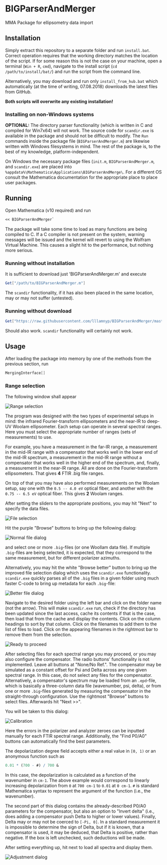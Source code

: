 # BIGParserAndMerger

MMA Package for ellipsometry data import

## Installation

Simply extract this repository to a separate folder and run `install.bat`. Correct operation requires that the working directory matches the location of the script. If for some reason this is not the case on your machine, open a terminal (`Win + R`, `cmd`), navigate to the install script (`cd /path/to/install/bat/`) and run the script from the command line.

Alternatively, you may download and run only `install_from_hub.bat` which automatically (at the time of writing, 07.08.2018) downloads the latest files from GitHub.

**Both scripts will overwrite any existing installation!**

### Installing on non-Windows systems

**OPTIONAL:** The directory parser functionality (which is written in C and compiled for Win7x64) will not work. The source code for `scandir.exe` is available in the package and should not be difficult to modify. The `Run` commands inside the package file (`BIGParserAndMerger.m`) are likewise written with Windows filesystems in mind. The rest of the package is, to the best of my knowledge, platform-independent.

On Windows the necessary package files (`init.m`, `BIGParserAndMerger.m`, and `scandir.exe`) are placed into `%appdata%\Mathematica\Applications\BIGParserAndMerge\`. For a different OS consult the Mathematica documentation for the appropriate place to place user packages.

## Running

Open Mathematica (v10 required) and run

```mathematica
<< BIGParserAndMerger`
```

The package will take some time to load as many functions are being compiled to C. If a C compiler is not present on the system, warning messages will be issued and the kernel will revert to using the Wolfram Virtual Machine. This causes a slight hit to the performance, but nothing more serious.

### Running without installation

It is sufficient to download just 'BIGParserAndMerger.m' and execute

```mathematica
Get["/path/to/BIGParserAndMerger.m"]
```

The `scandir` functionality, if it has also been placed in the same location, may or may not suffer (untested).

### Running without download

```mathematica
Get["https://raw.githubusercontent.com/lllamnyp/BIGParserAndMerger/master/BIGParserAndMerger.m"]
```

Should also work. `scandir` functionality will certainly not work.

## Usage

After loading the package into memory by one of the methods from the previous section, run

```mathematica
MergingInterface[]
```

### Range selection

The following window shall appear

![Range selection](https://github.com/lllamnyp/BIGParserAndMerger/raw/master/img/range_select.png)

The program was designed with the two types of experimental setups in mind: the infrared Fourier-transform ellipsometers and the near-IR to deep-UV Woolam ellipsometer. Each setup can operate in several spectral ranges. Here you must select the appropriate number of ranges (sets of measurements) to use.

For example, you have a measurement in the far-IR range, a measurement in the mid-IR range with a compensator that works well in the lower end of the mid-IR spectrum, a measurement in the mid-IR range without a compensator that works well in the higher end of the spectrum, and, finally, a measurement in the near-IR range. All are done on the Fourier-transform ellipsometers. That gives **4** FTIR .big file ranges.

On top of that you may have also performed measurements on the Woolam setup, say one with the `0.5 -- 4.0 eV` optical fiber, and another with the `0.75 -- 6.5 eV` optical fiber. This gives **2** Woolam ranges.

After setting the sliders to the appropriate positions, you may hit "Next" to specify the data files.

![File selection](https://github.com/lllamnyp/BIGParserAndMerger/raw/master/img/file_select.png)

Hit the purple "Browse" buttons to bring up the following dialog:

![Normal file dialog](https://github.com/lllamnyp/BIGParserAndMerger/raw/master/img/normal_file_dialog.png)

and select one or more `.big`-files (or one Woollam data file). If multiple `.big`-files are being selected, it is expected, that they correspond to the same measurement, but for different polarizer azimuths.

Alternatively, you may hit the white "Browse better" button to bring up the improved file selection dialog which uses the `scandir.exe` functionality. `scandir.exe` quickly parses all of the `.big` files in a given folder using much faster C-code to bring up metadata for each `.big`-file:

![Better file dialog](https://github.com/lllamnyp/BIGParserAndMerger/raw/master/img/better_file_dialog.png)

Navigate to the desired folder using the left bar and click on the folder name (not the arrow). This will make `scandir.exe` run, check if the directory has been updated since the last access, cache its contents if that is the case, then load that from the cache and display the contents. Click on the column headings to sort by that column. Click on the filenames to add them to the list of files to load. Click on the appearing filenames in the rightmost bar to remove them from the selection.

![Ready to proceed](https://github.com/lllamnyp/BIGParserAndMerger/raw/master/img/populated.png)

After selecting files for each spectral range you may proceed, or you may also configure the compensator. The radio buttons' functionality is not implemented. Leave all buttons at "None/No Ref.". The compensator may be simulated as a constant offset for Psi and Delta across any one given spectral range. In this case, do not select any files for the compensator. Alternatively, a compensator's spectrum may be loaded from an `.epd`-file, which is basically a three-column data file (wavenumber, psi, delta), or from one or more `.big`-files generated by measuring the compensator in the straight-through configuration. Use the rightmost "Browse" buttons to select files. Afterwards hit "Next >>".

You will be taken to this dialog:

![Calibration](https://github.com/lllamnyp/BIGParserAndMerger/raw/master/img/calibration_parameters.png)

Here the errors in the polarizer and analyzer zeroes can be inputted manually for each FTIR spectral range. Additionally, the "Find P0/A0" buttons can automatically find the best parameters.

The depolarization degree field accepts either a real value in `[0, 1)` or an anonymous function such as

```mathematica
0.01 * (700 - #) / 700 &
```

In this case, the depolarization is calculated as a function of the wavenumber in `cm-1`. The above example would correspond to linearly increasing depolarization from `0` at `700 cm-1` to `0.01` at `0 cm-1`. `#` is standard Mathematica syntax to represent the argument of the function (i.e., the wavenumber).

The second part of this dialog contains the already-described P0/A0 parameters for the compensator, but also an option to "Invert delta" (i.e., does adding a compensator push Delta to higher or lower values). Finally, Delta may or may not be coerced to `[-Pi, 0]`. In a standard measurement it is impossible to determine the sign of Delta, but if it is known, that a compensator is used, it may be deduced, that Delta is positive, rather than negative. If the box is left unchecked, such deductions will be made.

After setting everything up, hit next to load all spectra and display them.

![Adjustment dialog](https://github.com/lllamnyp/BIGParserAndMerger/raw/master/img/adjustment_tab.png)
